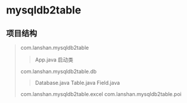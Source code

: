 # mysqldb2table
## 项目结构
> com.lanshan.mysqldb2table
>
> > App.java 启动类
> 
> com.lanshan.mysqldb2table.db
> > Database.java
> > Table.java
> > Field.java
>
> com.lanshan.mysqldb2table.excel
> com.lanshan.mysqldb2table.poi
